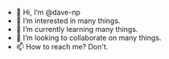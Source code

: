 - 👋 Hi, I’m @dave-np
- 👀 I’m interested in many things.
- 🌱 I’m currently learning many things.
- 💞️ I’m looking to collaborate on many things.
- 📫 How to reach me? Don't.

<!---
dave-np/dave-np is a ✨ special ✨ repository because its `README.md` (this file) appears on your GitHub profile.
You can click the Preview link to take a look at your changes.
--->
